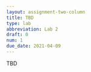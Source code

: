 ```yaml
---
layout: assignment-two-column
title: TBD
type: lab
abbreviation: Lab 2
draft: 0
num: 1
due_date: 2021-04-09
---
```

TBD